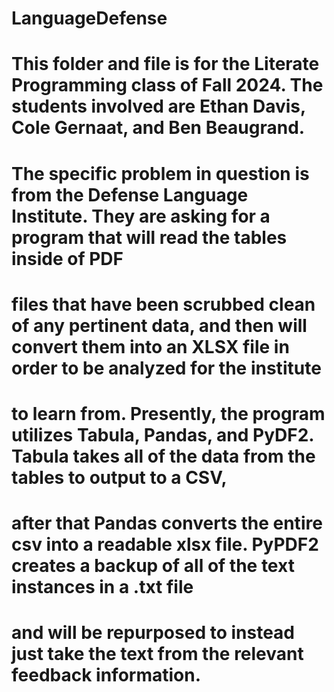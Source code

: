 # LanguageDefense

# This folder and file is for the Literate Programming class of Fall 2024. The students involved are Ethan Davis, Cole Gernaat, and Ben Beaugrand.
# The specific problem in question is from the Defense Language Institute. They are asking for a program that will read the tables inside of PDF
# files that have been scrubbed clean of any pertinent data, and then will convert them into an XLSX file in order to be analyzed for the institute
# to learn from. Presently, the program utilizes Tabula, Pandas, and PyDF2. Tabula takes all of the data from the tables to output to a CSV, 
# after that Pandas converts the entire csv into a readable xlsx file. PyPDF2 creates a backup of all of the text instances in a .txt file
# and will be repurposed to instead just take the text from the relevant feedback information.